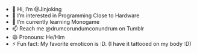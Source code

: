 - 👋 Hi, I’m @Jinjoking
- 👀 I’m interested in Programming Close to Hardware
- 🌱 I’m currently learning Monogame
- 📫 Reach me @drumcorundumconundrum on Tumblr
- 😄 Pronouns: He/Him
- ⚡ Fun fact: My favorite emoticon is :D. (I have it tattooed on my body :D)

<!---
Jinjoking/Jinjoking is a ✨ special ✨ repository because its `README.md` (this file) appears on your GitHub profile.
You can click the Preview link to take a look at your changes.
--->

